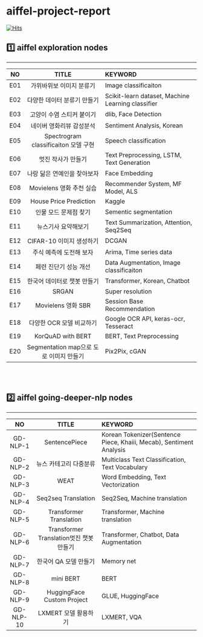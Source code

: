 # aiffel-project-report

[![Hits](https://hits.seeyoufarm.com/api/count/incr/badge.svg?url=https%3A%2F%2Fgithub.com%2Fsuheeeee%2Faiffel_project_report&count_bg=%2379C83D&title_bg=%23555555&icon=&icon_color=%23E7E7E7&title=hits&edge_flat=false)](https://hits.seeyoufarm.com)

## 1️⃣ aiffel exploration nodes
---

| NO  | TITLE | KEYWORD |
|:---:|:-----:|:--------|
| E01 | 가위바위보 이미지 분류기 | Image classificaiton |
| E02 | 다양한 데이터 분류기 만들기 | Scikit-learn dataset, Machine Learning classifier |
| E03 | 고양이 수염 스티커 붙이기 | dlib, Face Detection | 
| E04 | 네이버 영화리뷰 감성분석 | Sentiment Analysis, Korean | 
| E05 | Spectrogram classificaiton 모델 구현 | Speech classification |
| E06 | 멋진 작사가 만들기 | Text Preprocessing, LSTM, Text Generation | 
| E07 | 나랑 닮은 연예인을 찾아보자 | Face Embedding |
| E08 | Movielens 영화 추천 실습 | Recommender System, MF Model, ALS |
| E09 | House Price Prediction | Kaggle |
| E10 | 인물 모드 문제점 찾기 | Sementic segmentation |
| E11 | 뉴스기사 요약해보기 | Text Summarization, Attention, Seq2Seq |
| E12 | CIFAR-10 이미지 생성하기 | DCGAN |
| E13 | 주식 예측에 도전해 보자 | Arima, Time series data |
| E14 | 페련 진단기 성능 개선 | Data Augmentation, Image classificaiton |
| E15 | 한국어 데이터로 챗봇 만들기 | Transformer, Korean, Chatbot | 
| E16 | SRGAN | Super resolution | 
| E17 | Movielens 영화 SBR | Session Base Recommendation |
| E18 | 다양한 OCR 모델 비교하기 | Google OCR API, keras-ocr, Tesseract |
| E19 | KorQuAD with BERT | BERT, Text Preprocessing |
| E20 | Segmentation map으로 도로 이미지 만들기 | Pix2Pix, cGAN | 


<br>
<br>

## 2️⃣ aiffel going-deeper-nlp nodes
---
| NO  | TITLE | KEYWORD |
|:---:|:-----:|:--------|
| GD-NLP-1 | SentencePiece | Korean Tokenizer(Sentence Piece, Khaiii, Mecab), Sentiment Analysis |
| GD-NLP-2 | 뉴스 카테고리 다중분류 | Multiclass Text Classification, Text Vocabulary |
| GD-NLP-3 | WEAT | Word Embedding, Text Vectorization |
| GD-NLP-4 | Seq2seq Translation | Seq2Seq, Machine translation |
| GD-NLP-5 | Transformer Translation | Transformer, Machine translation|
| GD-NLP-6 | Transformer Translation멋진 챗봇 만들기 | Transformer, Chatbot, Data Augmentation |
| GD-NLP-7 | 한국어 QA 모델 만들기 | Memory net |
| GD-NLP-8 | mini BERT | BERT |
| GD-NLP-9 | HuggingFace Custom Project | GLUE, HuggingFace |
| GD-NLP-10 | LXMERT 모델 활용하기 | LXMERT, VQA |
